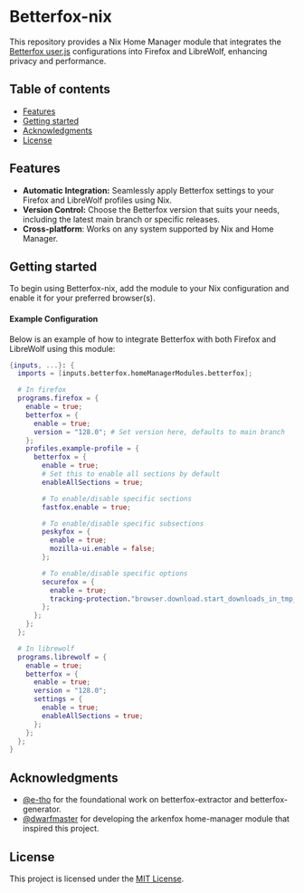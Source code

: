 # Betterfox-nix

This repository provides a Nix Home Manager module that integrates the [Betterfox user.js](https://github.com/yokoffing/Betterfox) configurations into Firefox and LibreWolf, enhancing privacy and performance.

## Table of contents

- [Features](#features)
- [Getting started](#getting-started)
- [Acknowledgments](#acknowledgments)
- [License](#license)

## Features

- **Automatic Integration:** Seamlessly apply Betterfox settings to your Firefox and LibreWolf profiles using Nix.
- **Version Control:** Choose the Betterfox version that suits your needs, including the latest main branch or specific releases.
- **Cross-platform**: Works on any system supported by Nix and Home Manager.

## Getting started

To begin using Betterfox-nix, add the module to your Nix configuration and enable it for your preferred browser(s).

#### Example Configuration

Below is an example of how to integrate Betterfox with both Firefox and LibreWolf using this module:

```nix
{inputs, ...}: {
  imports = [inputs.betterfox.homeManagerModules.betterfox];

  # In firefox
  programs.firefox = {
    enable = true;
    betterfox = {
      enable = true;
      version = "128.0"; # Set version here, defaults to main branch
    };
    profiles.example-profile = {
      betterfox = {
        enable = true;
        # Set this to enable all sections by default
        enableAllSections = true;

        # To enable/disable specific sections
        fastfox.enable = true;

        # To enable/disable specific subsections
        peskyfox = {
          enable = true;
          mozilla-ui.enable = false;
        };

        # To enable/disable specific options
        securefox = {
          enable = true;
          tracking-protection."browser.download.start_downloads_in_tmp_dir".value = false;
        };
      };
    };
  };

  # In librewolf
  programs.librewolf = {
    enable = true;
    betterfox = {
      enable = true;
      version = "128.0";
      settings = {
        enable = true;
        enableAllSections = true;
      };
    };
  };
}
```

## Acknowledgments

- [@e-tho](https://github.com/e-tho) for the foundational work on betterfox-extractor and betterfox-generator.
- [@dwarfmaster](https://github.com/dwarfmaster) for developing the arkenfox home-manager module that inspired this project.

## License

This project is licensed under the [MIT License](LICENSE).
